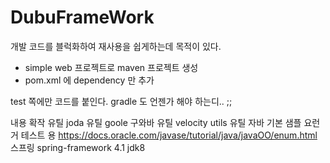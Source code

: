 # DubuFrameWork
개발 코드를 블럭화하여 재사용을 쉽게하는데 목적이 있다.
- simple web 프로젝트로 maven 프로젝트 생성
- pom.xml 에 dependency 만 추가

test 쪽에만 코드를 붙인다. gradle 도 언젠가 해야 하는디.. ;;


내용
확작 유틸 joda
유틸 goole 구와바
유틸 velocity utils
유틸 자바 기본 샘플 요런거 테스트 용 https://docs.oracle.com/javase/tutorial/java/javaOO/enum.html
스프링 spring-framework 4.1 jdk8



